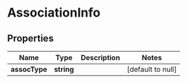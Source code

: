 # AssociationInfo

## Properties
Name | Type | Description | Notes
------------ | ------------- | ------------- | -------------
**assocType** | **string** |  | [default to null]


